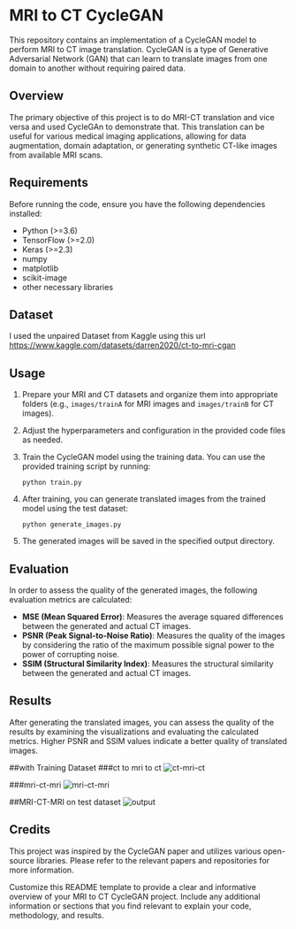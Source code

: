 

# MRI to CT CycleGAN

This repository contains an implementation of a CycleGAN model to perform MRI to CT image translation. CycleGAN is a type of Generative Adversarial Network (GAN) that can learn to translate images from one domain to another without requiring paired data.

## Overview

The primary objective of this project is to do MRI-CT translation and vice versa and  used CycleGAn to demonstrate that.  This translation can be useful for various medical imaging applications, allowing for data augmentation, domain adaptation, or generating synthetic CT-like images from available MRI scans.

## Requirements

Before running the code, ensure you have the following dependencies installed:

- Python (>=3.6)
- TensorFlow (>=2.0)
- Keras (>=2.3)
- numpy
- matplotlib
- scikit-image
- other necessary libraries

## Dataset

I used the unpaired Dataset from Kaggle using this url https://www.kaggle.com/datasets/darren2020/ct-to-mri-cgan

## Usage

1. Prepare your MRI and CT datasets and organize them into appropriate folders (e.g., `images/trainA` for MRI images and `images/trainB` for CT images).

2. Adjust the hyperparameters and configuration in the provided code files as needed.

3. Train the CycleGAN model using the training data. You can use the provided training script by running:

   ```
   python train.py
   ```

4. After training, you can generate translated images from the trained model using the test dataset:

   ```
   python generate_images.py
   ```
5. The generated images will be saved in the specified output directory.

## Evaluation

In order to assess the quality of the generated images, the following evaluation metrics are calculated:

- **MSE (Mean Squared Error)**: Measures the average squared differences between the generated and actual CT images.
- **PSNR (Peak Signal-to-Noise Ratio)**: Measures the quality of the images by considering the ratio of the maximum possible signal power to the power of corrupting noise.
- **SSIM (Structural Similarity Index)**: Measures the structural similarity between the generated and actual CT images.

## Results

After generating the translated images, you can assess the quality of the results by examining the visualizations and evaluating the calculated metrics. Higher PSNR and SSIM values indicate a better quality of translated images.

##with Training Dataset
###ct to mri to ct
![ct-mri-ct](https://github.com/jhaanamika312/MRI-CT-CycleGAN/assets/87661799/6bf63719-1a15-4e64-a4d2-45f80fc2cac0)

###mri-ct-mri
![mri-ct-mri](https://github.com/jhaanamika312/MRI-CT-CycleGAN/assets/87661799/40e968af-e2c6-4b67-a494-99bafe10b092)

##MRI-CT-MRI on test dataset
![output](https://github.com/jhaanamika312/MRI-CT-CycleGAN/assets/87661799/65a774b6-12d2-4485-b792-373a9fa39de9)

## Credits

This project was inspired by the CycleGAN paper and utilizes various open-source libraries. Please refer to the relevant papers and repositories for more information.



Customize this README template to provide a clear and informative overview of your MRI to CT CycleGAN project. Include any additional information or sections that you find relevant to explain your code, methodology, and results.
